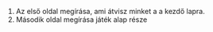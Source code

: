 1. Az első oldal megírása, ami átvisz minket a a kezdő lapra.
2. Második oldal megírása játék alap része
